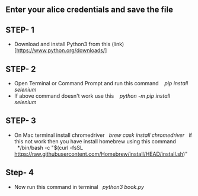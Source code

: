 
## Enter your alice credentials and save the file

## STEP- 1
 - Download and install Python3 from this (link)[https://www.python.org/downloads/]
 
## STEP- 2
  - Open Terminal or Command Prompt and run this command  &nbsp;&nbsp; *pip install selenium*
  - If above command doesn't work use this &nbsp;&nbsp; *python -m pip install selenium*
  
## STEP- 3
   - On Mac terminal install chromedriver &nbsp;&nbsp;*brew cask install chromedriver*&nbsp;&nbsp; if this not work then you have install homebrew using this command &nbsp;&nbsp;*/bin/bash -c "$(curl -fsSL https://raw.githubusercontent.com/Homebrew/install/HEAD/install.sh)"
   
   
## Step- 4
  - Now run this command in terminal &nbsp;&nbsp;*python3 book.py*
